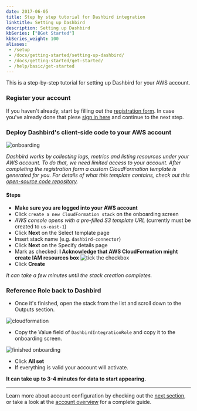 ```yaml
---
date: 2017-06-05
title: Step by step tutorial for Dashbird integration
linktitle: Setting up Dashbird
description: Setting up Dashbird
kbSeries: ["BGet Started"]
kbSeries_weight: 100
aliases:
 - /setup
 - /docs/getting-started/setting-up-dashbird/
 - /docs/getting-started/get-started/
 - /help/basic/get-started
---
```



This is a step-by-step tutorial for setting up Dashbird for your AWS account.

### Register your account

If you haven't already, start by filling out the [registration form](/register). In case you've already done that plese <a href='https://app.dashbird.io/auth/login' target='_blank'>sign in here</a> and continue to the next step.

### Deploy Dashbird's client-side code to your AWS account

![onboarding](/images/docs/onboarding.png)

*Dashbird works by collecting logs, metrics and listing resources under your AWS account. To do that, we need limited access to your account. After completing the registration form a custom CloudFormation template is generated for you. For details of what this template contains, check out this <a href='https://github.com/dashbird/client-side' target='_blank'>open-source code repository</a>.*


#### Steps

- **Make sure you are logged into your AWS account**
- Click `create a new CloudFormation stack` on the onboarding screen
- *AWS console opens with a pre-filled S3 template URL* (currently must be created to `us-east-1`)
- Click **Next** on the Select template page 
- Insert stack name (e.g. `dashbird-connector`)
- Click **Next** on the Specify details page
- Mark as checked: **I Acknowledge that AWS CloudFormation might create IAM resources box**
![tick the checkbox](/images/docs/checkbox.png)
- Click **Create**

*It can take a few minutes until the stack creation completes.*

### Reference Role back to Dashbird

- Once it's finished, open the stack from the list and scroll down to the Outputs section.

![cloudformation](/images/docs/cloudformation.png)

- Copy the Value field of `DashbirdIntegrationRole` and copy it to the onboarding screen.

![finished onboarding](/images/docs/finish-onboarding.png)

- Click **All set**
- If everything is valid your account will activate.


**It can take up to 3-4 minutes for data to start appearing.**

---
Learn more about account configuration by checking out the [next section](/docs/get-started/setting-up-your-account/), or take a look at the [account overview](/docs/account-settings/overview/) for a complete guide.
